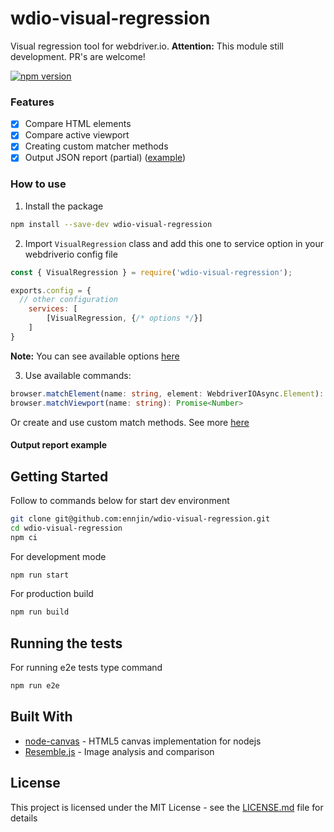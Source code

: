 # wdio-visual-regression
Visual regression tool for webdriver.io.
**Attention:** This module still development. PR's are welcome!

[![npm version](https://badge.fury.io/js/wdio-visual-regression.svg)](https://badge.fury.io/js/wdio-visual-regression)

### Features
- [x] Compare HTML elements
- [x] Compare active viewport
- [x] Creating custom matcher methods
- [x] Output JSON report (partial) ([example](docs/REPORT_EXAMPLE.md))

### How to use
1. Install the package
```bash
npm install --save-dev wdio-visual-regression
```
2. Import `VisualRegression` class and add this one to service option in your webdriverio config file
```js
const { VisualRegression } = require('wdio-visual-regression');

exports.config = {
  // other configuration
    services: [
        [VisualRegression, {/* options */}]
    ]
}
```
**Note:** You can see available options [here](docs/OPTIONS.md)

3. Use available commands:
```ts
browser.matchElement(name: string, element: WebdriverIOAsync.Element): Promise<Number>
browser.matchViewport(name: string): Promise<Number>
```

Or create and use custom match methods. See more [here](docs/CUSTOM_MATCHERS.md)

#### Output report example


## Getting Started
Follow to commands below for start dev environment

```bash
git clone git@github.com:ennjin/wdio-visual-regression.git
cd wdio-visual-regression
npm ci
```
For development mode
```bash
npm run start
```
For production build
```bash
npm run build
```

## Running the tests
For running e2e tests type command
```bash
npm run e2e
```

## Built With
* [node-canvas](https://github.com/Automattic/node-canvas) - HTML5 canvas implementation for nodejs
* [Resemble.js](https://github.com/rsmbl/Resemble.js) - Image analysis and comparison

## License
This project is licensed under the MIT License - see the [LICENSE.md](LICENSE) file for details
